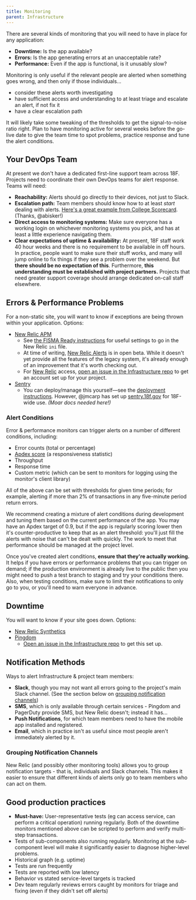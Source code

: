 ```yaml
---
title: Monitoring
parent: Infrastructure
---
```


There are several kinds of monitoring that you will need to have in place for any application:

* **Downtime:** Is the app available?
* **Errors:** Is the app generating errors at an unacceptable rate?
* **Performance:** Even if the app is functional, is it unusably slow?

Monitoring is only useful if the relevant people are alerted when something goes wrong, and then only if those individuals...

* consider these alerts worth investigating
* have sufficient access and understanding to at least triage and escalate an alert, if not fix it
* have a clear escalation path

It will likely take some tweaking of the thresholds to get the signal-to-noise ratio right. Plan to have monitoring active for several weeks before the go-live date to give the team time to spot problems, practice response and tune the alert conditions.

## Your DevOps Team

At present we don't have a dedicated first-line support team across 18F. Projects need to coordinate their own DevOps teams for alert response. Teams will need:

* **Reachability:** Alerts should go directly to their devices, not just to Slack.
* **Escalation path:** Team members should know how to at least _start_ dealing with alerts. [Here's a great example from College Scorecard](https://docs.google.com/document/d/1Lfr_IufB9nuTjsZJgsm5CxfBRFVbHj266zMddhzWCJg/edit). (Thanks, @abisker!)
* **Direct access to monitoring systems:** Make sure everyone has a working login on whichever monitoring systems you pick, and has at least a little experience navigating them.
* **Clear expectations of uptime & availability:** At present, 18F staff work 40 hour weeks and there is no requirement to be available in off hours. In practice, people want to make sure their stuff works, and many will jump online to fix things if they see a problem over the weekend. But **there should be no expectation of this**. Furthermore, **this understanding must be established with project partners.** Projects that need greater support coverage should arrange dedicated on-call staff elsewhere.

## Errors & Performance Problems

For a non-static site, you will want to know if exceptions are being thrown within your application. Options:

* [New Relic APM](http://newrelic.com/application-monitoring)
    * See [the FISMA Ready instructions](https://github.com/fisma-ready/new-relic) for useful settings to go in the New Relic `ini` file.
    * At time of writing, [New Relic Alerts](https://docs.newrelic.com/docs/alerts/new-relic-alerts/getting-started/new-relic-alerts) is in open beta. While it doesn't yet provide all the features of the legacy system, it's already enough of an improvement that it's worth checking out.
    * For [New Relic](https://newrelic.com) access, [open an issue in the Infrastructure repo](https://github.com/18F/Infrastructure/issues/new?title=New+Relic+account+for+%3Cname%3E) to get an account set up for your project.
* [Sentry](https://getsentry.com/)
    * You can deploy/manage this yourself—see the [deployment instructions](https://github.com/18F/how-to-deploy/blob/master/sentry/README.md). However, @jmcarp has set up [sentry.18f.gov](https://sentry.18f.gov/) for 18F-wide use. _(Moar docs needed here!)_

### Alert Conditions

Error & performance monitors can trigger alerts on a number of different conditions, including:

* Error counts (total or percentage)
* [Apdex score](http://apdex.org/overview.html) (a responsiveness statistic)
* Throughput
* Response time
* Custom metric (which can be sent to monitors for logging using the monitor's  client library)

All of the above can be set with thresholds for given time periods; for example, alerting if more than 2% of transactions in any five-minute period return errors.

We recommend creating a mixture of alert conditions during development and tuning them based on the current performance of the app. You may have an Apdex target of 0.9, but if the app is regularly scoring lower then it's counter-productive to keep that as an alert threshold: you'll just fill the alerts with noise that can't be dealt with quickly. The work to meet that performance should be managed at the project level.

Once you've created alert conditions, **ensure that they're actually working.** It helps if you have errors or performance problems that you can trigger on demand; if the production environment is already live to the public then you might need to push a test branch to staging and try your conditions there. Also, when testing conditions, make sure to limit their notifications to only go to you, or you'll need to warn everyone in advance.

## Downtime

You will want to know if your site goes down. Options:

* [New Relic Synthetics](http://newrelic.com/synthetics)
* [Pingdom](https://www.pingdom.com/)
    * [Open an issue in the Infrastructure repo](https://github.com/18F/Infrastructure/issues/new?title=set+up+Pingdom+for+%3Cproject%3E) to get this set up.

## Notification Methods

Ways to alert Infrastructure & project team members:

* **Slack**, though you may not want all errors going to the project's main Slack channel. (See the section below on [grouping notification channels](#grouping-notification-channels))
* **SMS**, which is only available through certain services - Pingdom and PagerDuty provide SMS, but New Relic doesn't; instead it has...
* **Push Notifications**, for which team members need to have the mobile app installed and registered.
* **Email**, which in practice isn't as useful since most people aren't immediately alerted by it.

### Grouping Notification Channels

New Relic (and possibly other monitoring tools) allows you to group notification targets - that is, individuals and Slack channels. This makes it easier to ensure that different kinds of alerts only go to team members who can act on them.

## Good production practices

- **Must-have:** User-representative tests (eg can access service, can perform a critical operation) running regularly. Both of the downtime monitors mentioned above can be scripted to perform and verify multi-step transactions.
- Tests of sub-components also running regularly. Monitoring at the sub-component level will make it significantly easier to diagnose higher-level problems.
- Historical graph (e.g. uptime)
- Tests are run frequently
- Tests are reported with low latency
- Behavior vs stated service-level targets is tracked
- Dev team regularly reviews errors caught by monitors for triage and fixing (even if they didn't set off alerts)
